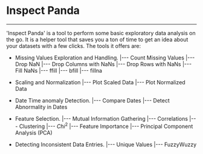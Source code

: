 # Inspect Panda
___

'Inspect Panda' is a tool to perform some basic exploratory data analysis on the go. It is a helper tool that saves you a ton of time to get an idea about your datasets with a few clicks.
The tools it offers are:
- Missing Values Exploration and Handling.
    |--- Count Missing Values
    |--- Drop NaN
          |--- Drop Columns with NaNs
          |--- Drop Rows with NaNs
    |--- Fill NaNs
          |--- ffill
          |--- bfill
          |--- fillna
- Scaling and Normalization
    |--- Plot Scaled Data
    |--- Plot Normalized Data
    
- Date Time anomaly Detection.
    |--- Compare Dates
    |--- Detect Abnormality in Dates
    
- Feature Selection.
   |--- Mutual Information Gathering
   |--- Correlations
   |--- Clustering
   |--- $Chi^2$
   |--- Feature Importance
   |--- Principal Component Analysis (PCA)

- Detecting Inconsistent Data Entries.
   |--- Unique Values
   |--- FuzzyWuzzy

